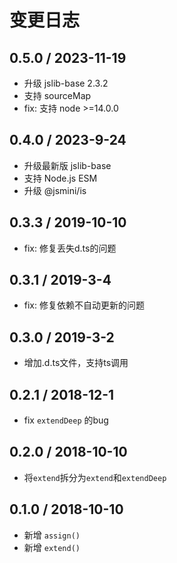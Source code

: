# 变更日志

## 0.5.0 / 2023-11-19

- 升级 jslib-base 2.3.2
- 支持 sourceMap
- fix: 支持 node >=14.0.0

## 0.4.0 / 2023-9-24

- 升级最新版 jslib-base
- 支持 Node.js ESM
- 升级 @jsmini/is

## 0.3.3 / 2019-10-10

- fix: 修复丢失d.ts的问题

## 0.3.1 / 2019-3-4

- fix: 修复依赖不自动更新的问题

## 0.3.0 / 2019-3-2

- 增加.d.ts文件，支持ts调用

## 0.2.1 / 2018-12-1

- fix `extendDeep` 的bug

## 0.2.0 / 2018-10-10

- 将`extend`拆分为`extend`和`extendDeep`

## 0.1.0 / 2018-10-10

- 新增 `assign()`
- 新增 `extend()`
